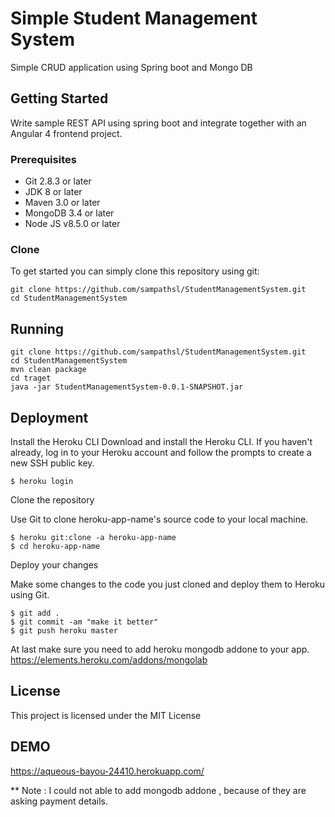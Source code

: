 # Simple Student Management System
Simple CRUD application using Spring boot and Mongo DB

## Getting Started

Write sample REST API using spring boot and integrate together with an Angular 4 
frontend project.

### Prerequisites

* Git 2.8.3 or later
* JDK 8 or later
* Maven 3.0 or later
* MongoDB 3.4 or later
* Node JS v8.5.0 or later

### Clone
To get started you can simply clone this repository using git:
```
git clone https://github.com/sampathsl/StudentManagementSystem.git
cd StudentManagementSystem
```

## Running

```
git clone https://github.com/sampathsl/StudentManagementSystem.git
cd StudentManagementSystem
mvn clean package
cd traget
java -jar StudentManagementSystem-0.0.1-SNAPSHOT.jar
```

## Deployment

Install the Heroku CLI
Download and install the Heroku CLI.
If you haven't already, log in to your Heroku account and follow the prompts to create a new SSH public key.
```
$ heroku login
```
Clone the repository

Use Git to clone heroku-app-name's source code to your local machine.

```
$ heroku git:clone -a heroku-app-name
$ cd heroku-app-name
```
Deploy your changes

Make some changes to the code you just cloned and deploy them to Heroku using Git.

```
$ git add .
$ git commit -am "make it better"
$ git push heroku master
```

At last make sure you need to add heroku mongodb addone to your app.
https://elements.heroku.com/addons/mongolab

## License

This project is licensed under the MIT License

## DEMO
https://aqueous-bayou-24410.herokuapp.com/

** Note : I could not able to add mongodb addone , because of they are asking payment details.



